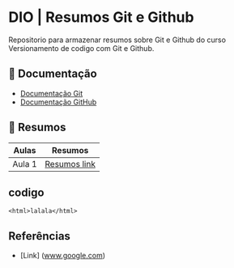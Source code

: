
# DIO | Resumos Git e Github

Repositorio para armazenar resumos sobre Git e Github do curso Versionamento de codigo com Git e Github.

## 📘 Documentação
 - [Documentação Git](https://git-scm.com/docs/git/pt_BR)
 - [Documentação GitHub](https://docs.github.com/pt)

## 📔 Resumos

|Aulas | Resumos|
|----|----|
|Aula 1| [Resumos link](www.google.com)

## codigo
```
<html>lalala</html>
```

## Referências

 -  [Link] (www.google.com)